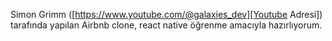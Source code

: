 Simon Grimm ([https://www.youtube.com/@galaxies_dev][Youtube Adresi]) tarafında yapılan Airbnb clone, react native öğrenme amacıyla hazırlıyorum.
